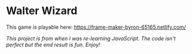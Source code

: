 # Walter Wizard
This game is playable here:
https://frame-maker-byron-65165.netlify.com/


_This project is from when I was re-learning JavaScript.  The code isn't perfect but the end result is fun. Enjoy!_
